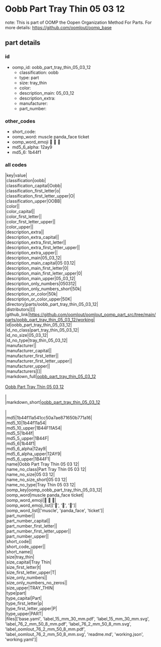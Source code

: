 # Oobb Part Tray Thin 05 03 12  

note: This is part of OOMP the Oopen Organization Method For Parts. For more details: https://github.com/oomlout/oomp_base

##  part details





### id
* oomp_id: oobb_part_tray_thin_05_03_12
  * classification: oobb
  * type: part
  * size: tray_thin
  * color: 
  * description_main: 05_03_12
  * description_extra: 
  * manufacturer: 
  * part_number: 

### other_codes
* short_code: 
* oomp_word: muscle panda_face ticket
* oomp_word_emoji :muscle: :panda_face: :ticket:
* md5_6_alpha: 12ay9
* md5_6: 1b44f1

### all codes 
|key|value|  
|classification|oobb|  
|classification_capital|Oobb|  
|classification_first_letter|o|  
|classification_first_letter_upper|O|  
|classification_upper|OOBB|  
|color||  
|color_capital||  
|color_first_letter||  
|color_first_letter_upper||  
|color_upper||  
|description_extra||  
|description_extra_capital||  
|description_extra_first_letter||  
|description_extra_first_letter_upper||  
|description_extra_upper||  
|description_main|05_03_12|  
|description_main_capital|05 03.12|  
|description_main_first_letter|0|  
|description_main_first_letter_upper|0|  
|description_main_upper|05_03_12|  
|description_only_numbers|050312|  
|description_only_numbers_short|50k|  
|description_or_color|50k|  
|description_or_color_upper|50K|  
|directory|parts/oobb_part_tray_thin_05_03_12|  
|distributors|[]|  
|github_link|https://github.com/oomlout/oomlout_oomp_part_src/tree/main/parts/oobb_part_tray_thin_05_03_12/working|  
|id|oobb_part_tray_thin_05_03_12|  
|id_no_class|part_tray_thin_05_03_12|  
|id_no_size|05_03_12|  
|id_no_type|tray_thin_05_03_12|  
|manufacturer||  
|manufacturer_capital||  
|manufacturer_first_letter||  
|manufacturer_first_letter_upper||  
|manufacturer_upper||  
|manufacturers|[]|  
|markdown_full|[oobb_part_tray_thin_05_03_12](https://github.com/oomlout/oomlout_oomp_part_src/tree/main/parts/oobb_part_tray_thin_05_03_12/working)<br>[](https://github.com/oomlout/oomlout_oomp_part_src/tree/main/parts/oobb_part_tray_thin_05_03_12/working)<br>[Oobb Part Tray Thin 05 03 12](https://github.com/oomlout/oomlout_oomp_part_src/tree/main/parts/oobb_part_tray_thin_05_03_12/working)<br><br>|  
|markdown_short|[oobb_part_tray_thin_05_03_12](https://github.com/oomlout/oomlout_oomp_part_src/tree/main/parts/oobb_part_tray_thin_05_03_12/working)<br><br>|  
|md5|1b44f11a541cc50a7ae871650b771a16|  
|md5_10|1b44f11a54|  
|md5_10_upper|1B44F11A54|  
|md5_5|1b44f|  
|md5_5_upper|1B44F|  
|md5_6|1b44f1|  
|md5_6_alpha|12ay9|  
|md5_6_alpha_upper|12AY9|  
|md5_6_upper|1B44F1|  
|name|Oobb Part Tray Thin 05 03 12|  
|name_no_class|Part Tray Thin 05 03 12|  
|name_no_size|05 03 12|  
|name_no_size_short|05 03 12|  
|name_no_type|Tray Thin 05 03 12|  
|oomp_key|oomp_oobb_part_tray_thin_05_03_12|  
|oomp_word|muscle panda_face ticket|  
|oomp_word_emoji|:muscle: :panda_face: :ticket:|  
|oomp_word_emoji_list|[':muscle:', ':panda_face:', ':ticket:']|  
|oomp_word_list|['muscle', 'panda_face', 'ticket']|  
|part_number||  
|part_number_capital||  
|part_number_first_letter||  
|part_number_first_letter_upper||  
|part_number_upper||  
|short_code||  
|short_code_upper||  
|short_name||  
|size|tray_thin|  
|size_capital|Tray Thin|  
|size_first_letter|t|  
|size_first_letter_upper|T|  
|size_only_numbers||  
|size_only_numbers_no_zeros||  
|size_upper|TRAY_THIN|  
|type|part|  
|type_capital|Part|  
|type_first_letter|p|  
|type_first_letter_upper|P|  
|type_upper|PART|  
|files|['base.yaml', 'label_15_mm_30_mm.pdf', 'label_15_mm_30_mm.svg', 'label_76_2_mm_50_8_mm.pdf', 'label_76_2_mm_50_8_mm.svg', 'label_oomlout_76_2_mm_50_8_mm.pdf', 'label_oomlout_76_2_mm_50_8_mm.svg', 'readme.md', 'working.json', 'working.yaml']|  
